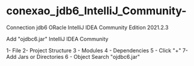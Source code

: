 # conexao_jdb6_IntelliJ_Community-
Connection jdb6 ORacle IntelliJ IDEA Community Edition 2021.2.3


Add "ojdbc6.jar"  IntelliJ IDEA Community

1-  File
2-  Project Structure
3 - Modules
4 - Dependencies
5 - Click "+"
7-  Add Jars or Directories
6 - Object Search "ojdbc6.jar" 
